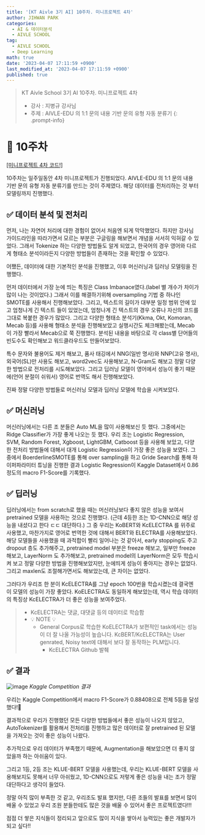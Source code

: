 ```yaml
---
title: '[KT Aivle 3기 AI] 10주차. 미니프로젝트 4차'
author: JIHWAN PARK
categories:
  - AI & 데이터분석
  - AIVLE SCHOOL
tag:
  - AIVLE SCHOOL
  - Deep Learning
math: true
date: '2023-04-07 17:11:59 +0900'
last_modified_at: '2023-04-07 17:11:59 +0900'
published: true
---
```

> KT Aivle School 3기 AI 10주차. 미니프로젝트 4차
> - 강사 : 지병규 강사님
> - 주제 : AIVLE-EDU 의 1:1 문의 내용 기반 문의 유형 자동 분류기
{: .prompt-info}

# 🌟 10주차

<a href='https://github.com/Jihwan98/aivle_school/tree/main/2023.04.03_%EB%AF%B8%EB%8B%88%ED%94%84%EB%A1%9C%EC%A0%9D%ED%8A%B84%EC%B0%A8_%EC%8B%A4%EC%8A%B5%EC%9E%90%EB%A3%8C' target='_blank'>[미니프로젝트 4차 코드!]</a>

10주차는 일주일동안 4차 미니프로젝트가 진행되었다. AIVLE-EDU 의 1:1 문의 내용 기반 문의 유형 자동 분류기를 만드는 것이 주제였다. 해당 데이터를 전처리하는 것 부터 모델링까지 진행했다.

## ✅ 데이터 분석 및 전처리

먼저, 나는 자연어 처리에 대한 경험이 없어서 처음엔 되게 막막했었다. 하지만 강사님 가이드라인을 따라가면서 모르는 부분은 구글링을 해보면서 개념을 서서히 익혀갈 수 있었다. 그래서 Tokenize 하는 다양한 방법들도 알게 되었고, 한국어의 경우 영어와 다르게 형태소 분석이라든지 다양한 방법들이 존재하는 것을 확인할 수 있었다.

어쨌든, 데이터에 대한 기본적인 분석을 진행했고, 이후 머신러닝과 딥러닝 모델링을 진행했다.

먼저 데이터에서 가장 눈에 띄는 특징은 Class Imbanace였다.(label 별 개수가 차이가 많이 나는 것이었다.) 그래서 이를 해결하기위해 oversampling 기법 중 하나인 SMOTE를 사용해서 진행해보았다. 그리고, 텍스트의 길이가 대부분 일정 범위 안에 있고 엄청나게 긴 텍스트 들이 있었는데, 엄청나게 긴 텍스트의 경우 오류나 자신의 코드를 그대로 복붙한 경우가 많았다. 그리고 다양한 형태소 분석기(Kkma, Okt, Komoran, Mecab 등)를 사용해 형태소 분석을 진행해보았고 실행시간도 체크해봤는데, Mecab이 가장 빨라서 Mecab으로 쭉 진행했다. 분석된 내용을 바탕으로 각 class별 단어들의 빈도수도 확인해보고 워드클라우드도 만들어보았다. 

특수 문자와 불용어도 제거 해보고, 품사 태깅에서 NNG(일반 명사)와 NNP(고유 명사), 외국어(SL)만 사용도 해보고, word2vec도 사용해보고, N-Gram도 해보고 정말 다양한 방법으로 전처리를 시도해보았다. 그리고 딥러닝 모델이 영어에서 성능이 좋기 때문에(언어 분절이 쉬워서) 영어로 번역도 해서 진행해보았다.

진짜 정말 다양한 방법들로 머신러닝 모델과 딥러닝 모델에 학습을 시켜보았다.

## ✅ 머신러닝

머신러닝에서는 다른 조 분들은 Auto ML을 많이 사용해보신 듯 했다. 그중에서는 Ridge Classifier가 가장 좋게 나오는 듯 했다. 우리 조는 Logistic Regression, SVM, Random Forest, Xgboost, LightGBM, Catboost 등을 사용해 보았고, 다양한 전처리 방법들에 대해서 대개 Logistic Regression이 가장 좋은 성능을 보였다. 그 중에서 BoerderlineSMOTE를 통해 over sampling을 하고 Gride Search를 통해 하이퍼파라미터 튜닝을 진행한 결과 Logistic Regression이 Kaggle Dataset에서 0.86정도의 macro F1-Score를 기록했다.

## ✅ 딥러닝

딥러닝에서는 from scratch로 했을 때는 머신러닝보다 좋지 않은 성능을 보여서 pretrained 모델을 사용하는 것으로 진행했다. (근데 4등한 조는 1D-CNN으로 해당 성능을 내셨다고 한다 ㄷㄷ 대단하다.) 그 중 우리는 KoBERT와 KcELECTRA 를 위주로 사용했고, 마찬가지로 영어로 번역한 것에 대해서 BERT와 ELECTRA를 사용해보았다. 해당 모델들을 사용했을 때 과적합이 빨리 일어나는 것 같아서, early stopping도 주고 dropout 층도 추가해주고, pretrained model 부분은 freeze 해보고, 일부만 freeze 해보고, LayerNorm 도 추가해보고, pretrained model의 LayerNorm은 모두 학습시켜 보고 정말 다양한 방법을 진행해보았지만, 눈에띄게 성능이 좋아지는 경우는 없었다. 그리고 maxlen도 조절해가면서도 해보았는데, 큰 차이는 없었다.

그러다가 우리조 한 분이 KcELECTRA를 그냥 epoch 100번을 학습시켰는데 결국엔 이 모델의 성능이 가장 좋았다. KoELECTRA도 동일하게 해보았는데, 역시 학습 데이터의 특징상 KcELECTRA가 더 좋은 성능을 보여주었다.

> - KcELECTRA는 댓글, 대댓글 등의 데이터로 학습함
> - 💡 NOTE 💡 
>   -  General Corpus로 학습한 KoELECTRA가 보편적인 task에서는 성능이 더 잘 나올 가능성이 높습니다. KcBERT/KcELECTRA는 User genrated, Noisy text에 대해서 보다 잘 동작하는 PLM입니다.
>       - KcELECTRA Github 발췌

## ✅ 결과

![image](https://user-images.githubusercontent.com/76936390/230573222-b7d9e30a-5f77-408c-9716-fd3271e6f4d8.png)
_Kaggle Competition 결과_

우리는 Kaggle Competition에서 macro F1-Score가 0.88408으로 전체 5등을 달성했다!👏

결과적으로 우리가 진행했던 모든 다양한 방법들에서 좋은 성능이 나오지 않았고, AutoTokenizer를 활용해서 전처리를 진행하고 많은 데이터로 잘 pretrained 된 모델을 가져오는 것이 좋은 성능이 나왔다. 

추가적으로 우리 데이터가 부족했기 때문에, Augmentation을 해보았으면 더 좋지 않았을까 하는 아쉬움이 있다.

그리고 1등, 2등 조는 KLUE-BERT 모델을 사용했는데, 우리는 KLUE-BERT 모델을 사용해보지도 못해서 너무 아쉬웠고, 1D-CNN으로도 저렇게 좋은 성능을 내는 조가 정말 대단하다고 생각이 들었다.

정말 아직 많이 부족한 것 같고, 우리조도 발표 했지만, 다른 조들의 발표를 보면서 많이 배울 수 있었고 우리 조원 분들한테도 많은 것을 배울 수 있어서 좋은 프로젝트였다!!!

점점 더 쌓은 지식들이 정리되고 앞으로도 많이 지식을 쌓아서 능력있는 좋은 개발자가 되고 싶다!!
